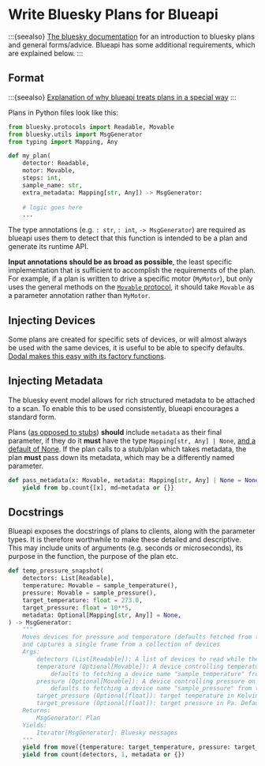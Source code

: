 # Write Bluesky Plans for Blueapi

:::{seealso}
[The bluesky documentation](https://blueskyproject.io/bluesky/main/index.html) for an introduction to bluesky plans and general forms/advice. Blueapi has some additional requirements, which are explained below.
:::

## Format

:::{seealso}
[Explanation of why blueapi treats plans in a special way](../explanations/plans.md)
:::

Plans in Python files look like this:

```python 
from bluesky.protocols import Readable, Movable
from bluesky.utils import MsgGenerator
from typing import Mapping, Any

def my_plan(
    detector: Readable, 
    motor: Movable, 
    steps: int, 
    sample_name: str, 
    extra_metadata: Mapping[str, Any]) -> MsgGenerator:
    
    # logic goes here
    ...
```

The type annotations (e.g. `: str`, `: int`, `-> MsgGenerator`) are required as blueapi uses them to detect that this function is intended to be a plan and generate its runtime API.

**Input annotations should be as broad as possible**, the least specific implementation that is sufficient to accomplish the requirements of the plan. For example, if a plan is written to drive a specific motor (`MyMotor`), but only uses the general methods on the [`Movable` protocol](https://blueskyproject.io/bluesky/main/hardware.html#bluesky.protocols.Movable), it should take `Movable` as a parameter annotation rather than `MyMotor`.

## Injecting Devices

Some plans are created for specific sets of devices, or will almost always be used with the same devices, it is useful to be able to specify defaults. [Dodal makes this easy with its factory functions](https://diamondlightsource.github.io/dodal/main/how-to/include-devices-in-plans.html).

## Injecting Metadata

The bluesky event model allows for rich structured metadata to be attached to a scan. To enable this to be used consistently, blueapi encourages a standard form.

Plans ([as opposed to stubs](../explanations/plans.md)) **should** include `metadata` as their final parameter, if they do it **must** have the type `Mapping[str, Any] | None`, [and a default of None](https://stackoverflow.com/questions/26320899/why-is-the-empty-dictionary-a-dangerous-default-value-in-python). If the plan calls to a stub/plan which takes metadata, the plan **must** pass down its metadata, which may be a differently named parameter.

```python
def pass_metadata(x: Movable, metadata: Mapping[str, Any] | None = None) -> MsgGenerator:
    yield from bp.count{[x], md=metadata or {}}
```

## Docstrings

Blueapi exposes the docstrings of plans to clients, along with the parameter types. It is therefore worthwhile to make these detailed and descriptive. This may include units of arguments (e.g. seconds or microseconds), its purpose in the function, the purpose of the plan etc.

```python
def temp_pressure_snapshot(
    detectors: List[Readable],
    temperature: Movable = sample_temperature(),
    pressure: Movable = sample_pressure(),
    target_temperature: float = 273.0,
    target_pressure: float = 10**5,
    metadata: Optional[Mapping[str, Any]] = None,
) -> MsgGenerator:
    """
    Moves devices for pressure and temperature (defaults fetched from the context)
    and captures a single frame from a collection of devices
    Args:
        detectors (List[Readable]): A list of devices to read while the sample is at STP
        temperature (Optional[Movable]): A device controlling temperature of the sample,
            defaults to fetching a device name "sample_temperature" from the context
        pressure (Optional[Movable]): A device controlling pressure on the sample,
            defaults to fetching a device name "sample_pressure" from the context
        target_pressure (Optional[float]): target temperature in Kelvin. Default 273
        target_pressure (Optional[float]): target pressure in Pa. Default 10**5
    Returns:
        MsgGenerator: Plan
    Yields:
        Iterator[MsgGenerator]: Bluesky messages
    """
    yield from move({temperature: target_temperature, pressure: target_pressure})
    yield from count(detectors, 1, metadata or {})
```
